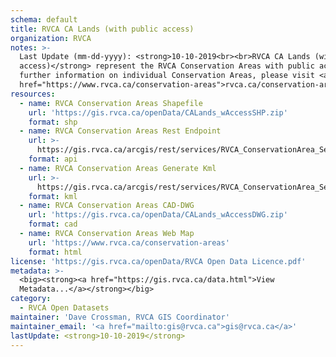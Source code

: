 ```yaml
---
schema: default
title: RVCA CA Lands (with public access)
organization: RVCA
notes: >-
  Last Update (mm-dd-yyyy): <strong>10-10-2019<br><br>RVCA CA Lands (with public
  access)</strong> represent the RVCA Conservation Areas with public access, including Baxter, Chapman Mills, Foley Mountain, W.A Taylor etc. For
  further information on individual Conservation Areas, please visit <a
  href="https://www.rvca.ca/conservation-areas">rvca.ca/conservation-areas</a>.
resources:
  - name: RVCA Conservation Areas Shapefile
    url: 'https://gis.rvca.ca/openData/CALands_wAccessSHP.zip'
    format: shp
  - name: RVCA Conservation Areas Rest Endpoint
    url: >-
      https://gis.rvca.ca/arcgis/rest/services/RVCA_ConservationArea_Service/MapServer
    format: api
  - name: RVCA Conservation Areas Generate Kml
    url: >-
      https://gis.rvca.ca/arcgis/rest/services/RVCA_ConservationArea_Service/MapServer/generateKml
    format: kml
  - name: RVCA Conservation Areas CAD-DWG
    url: 'https://gis.rvca.ca/openData/CALands_wAccessDWG.zip'
    format: cad
  - name: RVCA Conservation Areas Web Map
    url: 'https://www.rvca.ca/conservation-areas'
    format: html
license: 'https://gis.rvca.ca/openData/RVCA Open Data Licence.pdf'
metadata: >-
  <big><strong><a href="https://gis.rvca.ca/data.html">View
  Metadata...</a></strong></big>
category:
  - RVCA Open Datasets
maintainer: 'Dave Crossman, RVCA GIS Coordinator'
maintainer_email: '<a href="mailto:gis@rvca.ca">gis@rvca.ca</a>'
lastUpdate: <strong>10-10-2019</strong>
---
```

